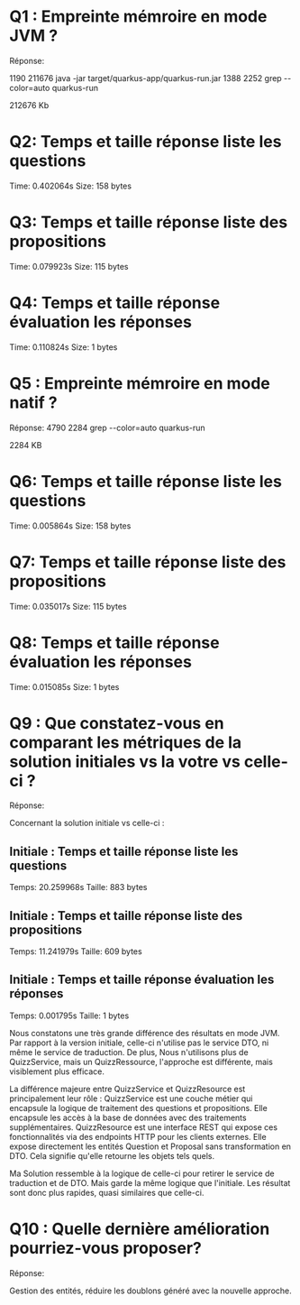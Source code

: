 # Q1 : Empreinte mémroire en mode JVM ?
Réponse:

   1190 211676 java -jar target/quarkus-app/quarkus-run.jar
   1388  2252 grep --color=auto quarkus-run

212676 Kb

# Q2: Temps et  taille  réponse   liste les questions
Time: 0.402064s
Size: 158 bytes

# Q3: Temps et  taille  réponse  liste des propositions
Time: 0.079923s
Size: 115 bytes

# Q4: Temps et  taille  réponse  évaluation les réponses
Time: 0.110824s
Size: 1 bytes

# Q5 : Empreinte mémroire en mode natif ?
Réponse:
4790  2284 grep --color=auto quarkus-run

2284 KB

# Q6: Temps et  taille  réponse   liste les questions
Time: 0.005864s
Size: 158 bytes

# Q7: Temps et  taille  réponse  liste des propositions
Time: 0.035017s
Size: 115 bytes

# Q8: Temps et  taille  réponse  évaluation les réponses
Time: 0.015085s
Size: 1 bytes

# Q9 :  Que constatez-vous en comparant les métriques de la solution  initiales vs la votre vs celle-ci ?
Réponse:

Concernant la solution initiale vs celle-ci :

## Initiale : Temps et  taille  réponse   liste les questions
Temps: 20.259968s
Taille: 883 bytes

## Initiale :  Temps et  taille  réponse  liste des propositions
Temps: 11.241979s
Taille: 609 bytes

## Initiale :  Temps et  taille  réponse  évaluation les réponses
Temps: 0.001795s
Taille: 1 bytes

Nous constatons une très grande différence des résultats en mode JVM. Par rapport à la version initiale, celle-ci n'utilise pas le service DTO, ni même le service de traduction. De plus, Nous n'utilisons plus de QuizzService, mais un QuizzRessource, l'approche est différente, mais visiblement plus efficace.

La différence majeure entre QuizzService et QuizzResource est principalement leur rôle : QuizzService est une couche métier qui encapsule la logique de traitement des questions et propositions. Elle encapsule les accès à la base de données avec des traitements supplémentaires.
QuizzResource est une interface REST qui expose ces fonctionnalités via des endpoints HTTP pour les clients externes. Elle expose directement les entités Question et Proposal sans transformation en DTO. Cela signifie qu'elle retourne les objets tels quels.

Ma Solution ressemble à la logique de celle-ci pour retirer le service de traduction et de DTO. Mais garde la même logique que l'initiale. Les résultat sont donc plus rapides, quasi similaires que celle-ci.


# Q10 : Quelle dernière amélioration pourriez-vous proposer?
Réponse:

Gestion des entités, réduire les doublons généré avec la nouvelle approche.
